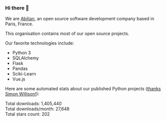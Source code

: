 ### Hi there 👋

We are [Abilian](https://abilian.com/), an open source software development company based in Paris, France.

This organisation contains most of our open source projects.

Our favorite technologies include:

- Python 3
- SQLAlchemy
- Flask
- Pandas
- Sciki-Learn
- Vue.js

Here are some automated stats about our published Python projects
([thanks Simon Willison!][sw-post]):

<!--marker-->
Total downloads: 1,405,440<br>
Total downloads/month: 27,648<br>
Total stars count: 202
<!--end-->

[sw-post]: https://simonwillison.net/2020/Jul/10/self-updating-profile-readme/